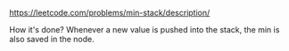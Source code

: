 https://leetcode.com/problems/min-stack/description/

How it's done?
Whenever a new value is pushed into the stack, the min is also saved in the node.